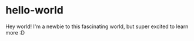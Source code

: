 hello-world
===========

Hey world! 
I'm a newbie to this fascinating world, but super excited to learn more :D
